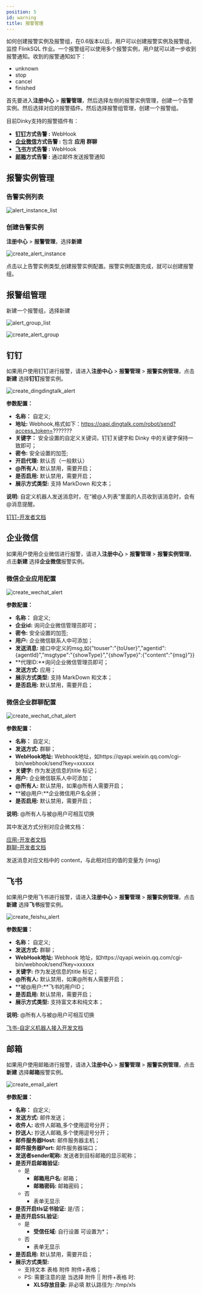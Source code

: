 ```yaml
---
position: 5
id: warning
title: 报警管理
---
```





如何创建报警实例及报警组，在0.6版本以后，用户可以创建报警实例及报警组，监控 FlinkSQL 作业。一个报警组可以使用多个报警实例，用户就可以进一步收到报警通知。收到的报警通知如下：

- unknown
- stop
- cancel
- finished

首先要进入**注册中心** > **报警管理**，然后选择左侧的报警实例管理，创建一个告警实例。然后选择对应的报警插件。然后选择报警组管理，创建一个报警组。

目前Dinky支持的报警插件有：
- **[钉钉](#钉钉)方式告警 :** WebHook
- **[企业微信](#企业微信)方式告警 :** 包含 **应用** **群聊**
- **[飞书](#飞书)方式告警 :** WebHook 
- **[邮箱](#邮箱)方式告警 :**  通过邮件发送报警通知
## 报警实例管理

### 告警实例列表
![alert_instance_list](http://www.aiwenmo.com/dinky/docs/zh-CN/administrator_guide/register_center/warning/alert_instance_list.png)

### 创建告警实例
**注册中心** > **报警管理**，选择**新建**

![create_alert_instance](http://www.aiwenmo.com/dinky/docs/zh-CN/**administrator_guide/register_center**/warning/create_alert_instance.png)

点击以上告警实例类型,创建报警实例配置。报警实例配置完成，就可以创建报警组。

## 报警组管理

新建一个报警组，选择新建

![alert_group_list](http://www.aiwenmo.com/dinky/docs/zh-CN/administrator_guide/register_center/warning/alert_group_list.png)

![create_alert_group](http://www.aiwenmo.com/dinky/docs/zh-CN/administrator_guide/register_center/warning/create_alert_group.jpg)

## 钉钉

如果用户使用钉钉进行报警，请进入**注册中心** > **报警管理** > **报警实例管理**，点击**新建** 选择**钉钉**报警实例。

![create_dingdingtalk_alert](http://www.aiwenmo.com/dinky/docs/zh-CN/administrator_guide/register_center/warning/create_dingdingtalk_alert.png)

**参数配置：**

- **名称：** 自定义;
- **地址:** Webhook,格式如下：https://oapi.dingtalk.com/robot/send?access_token=???????
- **关键字：** 安全设置的自定义关键词，钉钉关键字和 Dinky 中的关键字保持一致即可；
- **密令:** 安全设置的加签;
- **开启代理:** 默认否（一般默认）
- **@所有人:** 默认禁用，需要开启；
- **是否启用:** 默认禁用，需要开启；
- **展示方式类型:** 支持 MarkDown 和文本；

**说明:** 自定义机器人发送消息时，在“被@人列表”里面的人员收到该消息时，会有@消息提醒。

[钉钉-开发者文档](https://open.dingtalk.com/document/robots/custom-robot-access)

## 企业微信

如果用户使用企业微信进行报警，请进入**注册中心** > **报警管理** > **报警实例管理**，点击**新建** 选择**企业微信**报警实例。

### 微信企业应用配置

![create_wechat_alert](http://www.aiwenmo.com/dinky/docs/zh-CN/administrator_guide/register_center/warning/create_wechat_app_alert.png)

**参数配置：**

- **名称：** 自定义;
- **企业id:** 询问企业微信管理员即可；
- **密令:** 安全设置的加签;
- **用户:** 企业微信联系人中可添加；
- **发送消息:** 接口中定义的msg,如{"touser":"{toUser}","agentid":{agentId}","msgtype":"{showType}","{showType}":{"content":"{msg}"}}
- **代理ID:**询问企业微信管理员即可；
- **发送方式:** 应用；
- **展示方式类型:** 支持 MarkDown 和文本；
- **是否启用:** 默认禁用，需要开启；

### 微信企业群聊配置

![create_wechat_chat_alert](http://www.aiwenmo.com/dinky/docs/zh-CN/administrator_guide/register_center/warning/create_wechat_chat_alert.png)

**参数配置：**

- **名称：** 自定义;
- **发送方式:** 群聊；
- **WebHook地址:** Webhook地址，如https://qyapi.weixin.qq.com/cgi-bin/webhook/send?key=xxxxxx
- **关键字:** 作为发送信息的title 标记；
- **用户:** 企业微信联系人中可添加；
- **@所有人:** 默认禁用，如果@所有人需要开启；
- **被@用户:**企业微信用户名全拼；
- **是否启用:** 默认禁用，需要开启；

**说明:** @所有人与被@用户可相互切换

其中发送方式分别对应企微文档：

[应用-开发者文档](https://work.weixin.qq.com/api/doc/90000/90135/90236)  
[群聊-开发者文档](https://work.weixin.qq.com/api/doc/90000/90135/90248)

发送消息对应文档中的 content，与此相对应的值的变量为 {msg}


## 飞书

如果用户使用飞书进行报警，请进入**注册中心** > **报警管理** > **报警实例管理**，点击**新建** 选择**飞书**报警实例。


![create_feishu_alert](http://www.aiwenmo.com/dinky/docs/zh-CN/administrator_guide/register_center/warning/create_feishu_alert.png)

**参数配置：**

- **名称：** 自定义;
- **发送方式:** 群聊；
- **WebHook地址:** Webhook 地址，如https://qyapi.weixin.qq.com/cgi-bin/webhook/send?key=xxxxxx
- **关键字:** 作为发送信息的title 标记；
- **@所有人:** 默认禁用，如果@所有人需要开启；
- **被@用户:**飞书的用户ID；
- **是否启用:** 默认禁用，需要开启；
- **展示方式类型:** 支持富文本和纯文本；

**说明:** @所有人与被@用户可相互切换

[飞书-自定义机器人接入开发文档](https://open.feishu.cn/document/ukTMukTMukTM/ucTM5YjL3ETO24yNxkjN)


## 邮箱

如果用户使用邮箱进行报警，请进入**注册中心** > **报警管理** > **报警实例管理**，点击**新建** 选择**邮箱**报警实例。


![create_email_alert](http://www.aiwenmo.com/dinky/docs/zh-CN/administrator_guide/register_center/warning/create_email_alert.png)

**参数配置：**

- **名称：** 自定义;
- **发送方式:** 邮件发送；
- **收件人:** 收件人邮箱,多个使用逗号分开；
- **抄送人:** 抄送人邮箱,多个使用逗号分开；
- **邮件服务器Host:** 邮件服务器主机；
- **邮件服务器Port:** 邮件服务器端口；
- **发送者sender昵称:** 发送者到目标邮箱的显示昵称；
- **是否开启邮箱验证:** 
  - 是
      - **邮箱用户名:** 邮箱；
      - **邮箱密码:** 邮箱密码；
  - 否
    - 表单无显示
- **是否开启tls证书验证:** 是/否；
- **是否开启SSL验证:**
    - 是
        - **受信任域:** 自行设置 可设置为*；
    - 否
        - 表单无显示
- **是否启用:** 默认禁用，需要开启；
- **展示方式类型:** 
  - 支持文本 表格 附件 附件+表格；
  - PS: 需要注意的是 当选择  附件 || 附件+表格 时:
    - **XLS存放目录:** 非必填 默认路径为: /tmp/xls